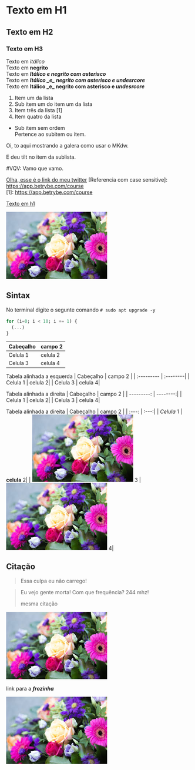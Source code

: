 # Texto em H1
## Texto em H2
### Texto em H3

Texto em *itálico*  
Texto em **negrito**  
Texto em ***Itálico e negrito com asterisco***  
Texto em **_Itálico \_e\_ negrito com asterisco e undesrcore_**  
Texto em **Itálico \_e\_ negrito com asterisco e _undesrcore_**  

1. Item um da lista  
1. Sub item um do item um da lista
1. Item três da lista [1]
1. Item quatro da lista
  * Sub item sem ordem  
Pertence ao subitem ou item.

Oi, to aqui mostrando a galera como usar o MKdw.

E deu tilt no item da sublista.

#VQV:  Vamo que vamo.

[Olha, esse é o link do meu twitter](https://www.twitter.com/kylefelipe "Twitter do kyle")
[Referencia com case sensitive]: https://app.betrybe.com/course  
[1]: https://app.betrybe.com/course

[Texto em h1](./README.md#texto-em-h1) 

![Imagem de frozinha](imgs/indice.jpeg)

[olaaa]: https://www.rpsengenharia.com.br/wp-content/uploads/2020/06/flores-de-inverno-conheca-10-especies-que-gostam-do-frio.jpeg "outra frozinha"

## Sintax

No terminal digite o segunte comando `# sudo apt upgrade -y`

```SQL
for (i=0; i < 10; i += 1) {
  (...)
}
```

| Cabeçalho | campo 2 |
| --------- | --------|
| Celula 1  | celula 2|
| Celula 3  | celula 4|

Tabela alinhada a esquerda
| Cabeçalho | campo 2 |
| :--------- | :--------|
| Celula 1  | celula 2|
| Celula 3  | celula 4|

Tabela alinhada a direita
| Cabeçalho | campo 2 |
| ---------: | --------:|
| Celula 1  | celula 2|
| Celula 3  | celula 4|

Tabela alinhada a direita
| Cabeçalho | campo 2 |
| :---: | :---:|
| *Celula* 1  | __celula__ 2|
| ![Celula](imgs/indice.jpeg) 3  | <img src='imgs/indice.jpeg'/> 4|

## Citação

> Essa culpa eu  não carrego!

> Eu vejo gente morta!
> Com que frequência?
> 244 mhz!
>
> mesma citação

<img src='imgs/indice.jpeg'/>

<a src='imgs/indice.jpeg'>link para a __*frozinha*__</a>

[![Celula](imgs/indice.jpeg)](https://www.google.com)
